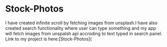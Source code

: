 # Stock-Photos
I have created infinite scroll by fetching images from unsplash.I have also created search functionality where user can type something and my app will fetch images from unspalsh api accroding to text typed in search panel.
Link to my project is here:[Stock-Photos](
